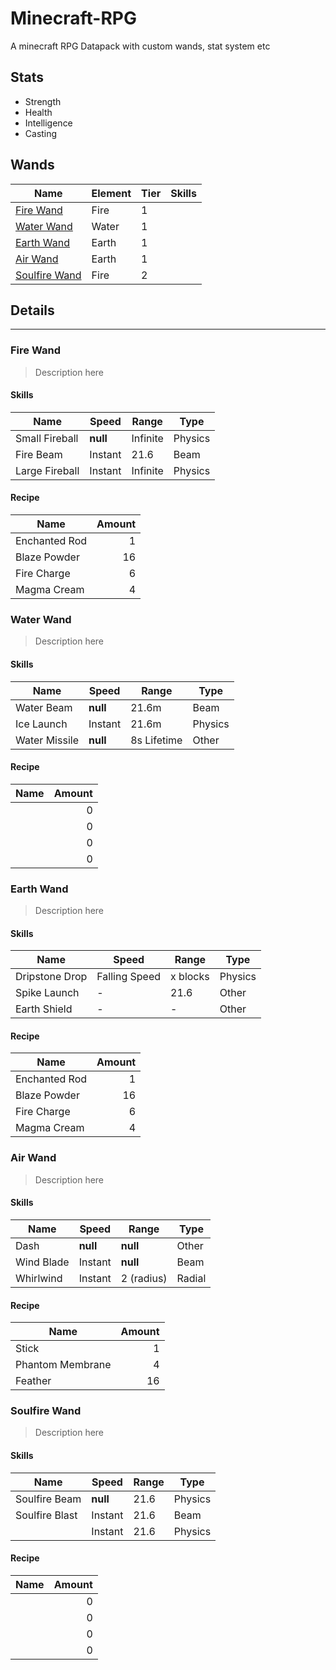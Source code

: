 Minecraft-RPG
===

A minecraft RPG Datapack with custom wands, stat system etc

## Stats

- Strength
- Health
- Intelligence
- Casting

## Wands
|      Name                          | Element | Tier | Skills |
| ---------------------------------- | ------- | ---- | ------ |
| [Fire Wand](#fire_wand)            | Fire    | 1    |        |
| [Water Wand](#water_wand)          | Water   | 1    |        |
| [Earth Wand](#earth-wand)          | Earth   | 1    |        |
| [Air Wand](#air-wand)              | Earth   | 1    |        |
| [Soulfire Wand](#soulfire-wand)    | Fire    | 2    |        |

## Details
---
### **Fire Wand**
> Description here

#### **Skills**
|    Name           | Speed     | Range             | Type     | 
| ----------------- | --------- | ----------------- | -------- |
| Small Fireball    | **null**  | Infinite          | Physics  |
| Fire Beam         | Instant   | 21.6              | Beam     |
| Large Fireball    | Instant   | Infinite          | Physics  |

#### **Recipe**

| Name                 | Amount      |
| -------------------- | ----------: | 
| Enchanted Rod        |           1 | 
| Blaze Powder         |          16 | 
| Fire Charge          |           6 | 
| Magma Cream          |           4 | 

### **Water Wand**
> Description here

#### **Skills**
|    Name           | Speed     | Range             | Type     | 
| ----------------- | --------- | ----------------- | -------- |
| Water Beam        | **null**  | 21.6m             | Beam     |
| Ice Launch        | Instant   | 21.6m             | Physics  |
| Water Missile     | **null**  | 8s Lifetime       | Other    |

#### **Recipe**

| Name                 | Amount      |
| -------------------- | ----------: | 
|                      |           0 | 
|                      |           0 | 
|                      |           0 | 
|                      |           0 | 

### **Earth Wand**
> Description here

#### **Skills**
|    Name           | Speed            | Range             | Type     | 
| ----------------- | ---------------- | ----------------- | -------- |
| Dripstone Drop    | Falling Speed    | x blocks          | Physics  |
| Spike Launch      | -                | 21.6              | Other     |
| Earth Shield      | -                | -                 | Other    |

#### **Recipe**

| Name                 | Amount      |
| -------------------- | ----------: | 
| Enchanted Rod        |           1 | 
| Blaze Powder         |          16 | 
| Fire Charge          |           6 | 
| Magma Cream          |           4 | 

### **Air Wand**
> Description here

#### **Skills**
|    Name           | Speed     | Range             | Type     | 
| ----------------- | --------- | ----------------- | -------- |
| Dash              | **null**  | **null**          | Other    |
| Wind Blade        | Instant   | **null**          | Beam     |
| Whirlwind         | Instant   | 2 (radius)        | Radial   |

#### **Recipe**

| Name                 | Amount      |
| -------------------- | ----------: | 
| Stick                |           1 | 
| Phantom Membrane     |           4 | 
| Feather              |          16 | 

### **Soulfire Wand**
> Description here

#### **Skills**
|    Name           | Speed     | Range             | Type     | 
| ----------------- | --------- | ----------------- | -------- |
| Soulfire Beam     | **null**  | 21.6              | Physics  |
| Soulfire Blast    | Instant   | 21.6              | Beam     |
|     | Instant   | 21.6              | Physics  |

#### **Recipe**

| Name                 | Amount      |
| -------------------- | ----------: | 
|                      |           0 | 
|                      |           0 | 
|                      |           0 | 
|                      |           0 | 